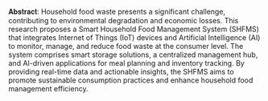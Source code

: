 𝐀𝐛𝐬𝐭𝐫𝐚𝐜𝐭:
Household food waste presents a significant challenge, contributing to environmental
degradation and economic losses. This research proposes a Smart Household Food
Management System (SHFMS) that integrates Internet of Things (IoT) devices and Artificial
Intelligence (AI) to monitor, manage, and reduce food waste at the consumer level. The
system comprises smart storage solutions, a centralized management hub, and AI-driven
applications for meal planning and inventory tracking. By providing real-time data and
actionable insights, the SHFMS aims to promote sustainable consumption practices and
enhance household food management efficiency.
